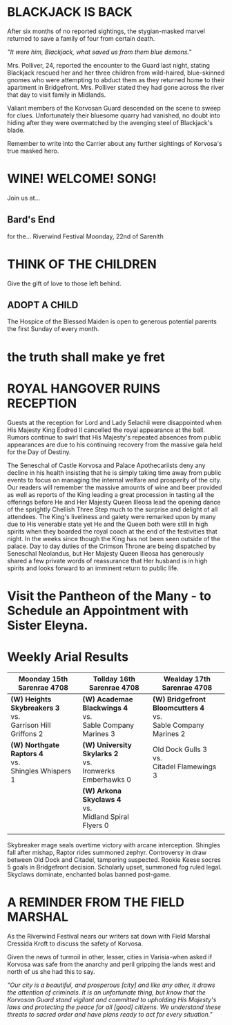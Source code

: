 # BLACKJACK IS BACK
After six months of no reported sightings, the stygian-masked marvel returned to save a family of four from certain death.

*"It were him, Blackjack, what saved us from them blue demons."*

Mrs. Polliver, 24, reported the encounter to the Guard last night, stating Blackjack rescued her and her three children from wild-haired, blue-skinned gnomes who were attempting to abduct them as they returned home to their apartment in Bridgefront. Mrs. Polliver stated they had gone across the river that day to visit family in Midlands.

Valiant members of the Korvosan Guard descended on the scene to sweep for clues. Unfortunately their bluesome quarry had vanished, no doubt into hiding after they were overmatched by the avenging steel of Blackjack's blade.

Remember to write into the Carrier about any further sightings of Korvosa's true masked hero.

# WINE! WELCOME! SONG!
Join us at...
## Bard's End
for the...
Riverwind Festival
Moonday, 22nd of Sarenith

# THINK OF THE CHILDREN
Give the gift of love to those left behind.
## ADOPT A CHILD
The Hospice of the Blessed Maiden is open to generous potential parents the first Sunday of every month.

# the truth shall make ye fret
# ROYAL HANGOVER RUINS RECEPTION
Guests at the reception for Lord and Lady Selachii were disappointed when His Majesty King Eodred II cancelled the royal appearance at the ball. Rumors continue to swirl that His Majesty's repeated absences from public appearances are due to his continuing recovery from the massive gala held for the Day of Destiny.

The Seneschal of Castle Korvosa and Palace Apothecariists deny any decline in his health insisting that he is simply taking time away from public events to focus on managing the internal welfare and prosperity of the city. Our readers will remember the massive amounts of wine and beer provided as well as reports of the King leading a great procession in tasting all the offerings before He and Her Majesty Queen Illeosa lead the opening dance of the sprightly Chellish Three Step much to the surprise and delight of all attendees. The King's liveliness and gaiety were remarked upon by many due to His venerable state yet He and the Queen both were still in high spirits when they boarded the royal coach at the end of the festivities that night. In the weeks since though the King has not been seen outside of the palace. Day to day duties of the Crimson Throne are being dispatched by Seneschal Neolandus, but Her Majesty Queen Illeosa has generously shared a few private words of reassurance that Her husband is in high spirits and looks forward to an imminent return to public life.

# Visit the Pantheon of the Many - to Schedule an Appointment with Sister Eleyna.

# Weekly Arial Results

| Moonday 15th Sarenrae 4708                                       | Tollday 16th Sarenrae 4708                                      | Wealday 17th Sarenrae 4708                                           |
| ---------------------------------------------------------------- | --------------------------------------------------------------- | -------------------------------------------------------------------- |
| **(W) Heights Skybreakers 3**<br>vs.<br>Garrison Hill Griffons 2 | **(W) Academae Blackwings 4**<br>vs.<br>Sable Company Marines 3 | **(W) Bridgefront Bloomcutters 4**<br>vs.<br>Sable Company Marines 2 |
| **(W) Northgate Raptors 4**<br>vs.<br>Shingles Whispers 1        | **(W) University Skylarks  2**<br>vs.<br>Ironwerks Emberhawks 0 | Old Dock Gulls 3<br>vs.<br>Citadel Flamewings 3                      |
|                                                                  | **(W) Arkona Skyclaws 4**<br>vs.<br>Midland Spiral Flyers 0     |                                                                      |
|                                                                  |                                                                 |                                                                      |
Skybreaker mage seals overtime victory with arcane interception.
Shingles fall after mishap, Raptor rides summoned zephyr.
Controversy in draw between Old Dock and Citadel, tampering suspected.
Rookie Keese socres 5 goals in Bridgefront decision.
Scholarly upset, summoned fog ruled legal.
Skyclaws dominate, enchanted bolas banned post-game.

# A REMINDER FROM THE FIELD MARSHAL
As the Riverwind Festival nears our writers sat down with Field Marshal Cressida Kroft to discuss the safety of Korvosa.

Given the news of turmoil in other, lesser, cities in Varisia-when asked if Korvosa was safe from the anarchy and peril gripping the lands west and north of us she had this to say.

*"Our city is a beautiful, and prosperous [city] and like any other, it draws the attention of criminals. It is an unfortunate thing, but know that the Korvosan Guard stand vigilant and committed to upholding His Majesty's laws and protecting the peace for all [good] citizens. We understand these threats to sacred order and have plans ready to act for every situation."*








